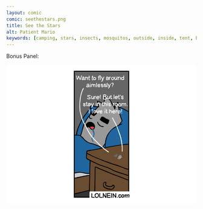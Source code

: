 ```yaml
---
layout: comic
comic: seethestars.png
title: See the Stars
alt: Patient Mario
keywords: [camping, stars, insects, mosquitos, outside, inside, tent, bed, sleeping, moon]
---
```


Bonus Panel:

![See the Stars Bonus Panel](/images/seethestars_bonus.png)